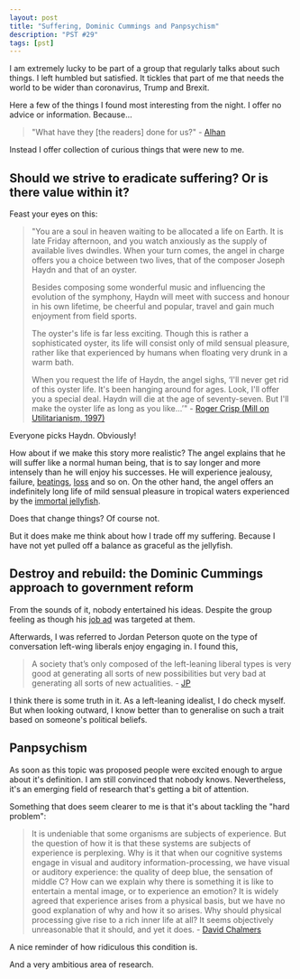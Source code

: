 ```yaml
---
layout: post
title: "Suffering, Dominic Cummings and Panpsychism"
description: "PST #29"
tags: [pst]
---
```


I am extremely lucky to be part of a group that regularly talks about such
things. I left humbled but satisfied. It tickles that part of me that needs the
world to be wider than coronavirus, Trump and Brexit.

Here a few of the things I found most interesting from the night. I offer no
advice or information. Because...

> "What have they [the readers] done for us?" - [Alhan](https://youtu.be/kSL94Mc6n84?t=379)

Instead I offer collection of curious things that were new to me.

## Should we strive to eradicate suffering? Or is there value within it?

Feast your eyes on this:

> "You are a soul in heaven waiting to be allocated a life on Earth. It is late Friday afternoon, and you watch anxiously as the supply of available lives dwindles. When your turn comes, the angel in charge offers you a choice between two lives, that of the composer Joseph Haydn and that of an oyster.
> 
> Besides composing some wonderful music and influencing the evolution of the symphony, Haydn will meet with success and honour in his own lifetime, be cheerful and popular, travel and gain much enjoyment from field sports.
> 
> The oyster's life is far less exciting. Though this is rather a sophisticated oyster, its life will consist only of mild sensual pleasure, rather like that experienced by humans when floating very drunk in a warm bath.
> 
> When you request the life of Haydn, the angel sighs, ‘I'll never get rid of this oyster life. It's been hanging around for ages. Look, I'll offer you a special deal. Haydn will die at the age of seventy-seven. But I'll make the oyster life as long as you like...’" - [Roger Crisp (Mill on Utilitarianism, 1997)](https://www.utilitarianism.com/haydn-oyster.html)

Everyone picks Haydn. Obviously!

How about if we make this story more realistic? The angel explains that he will
suffer like a normal human being, that is to say longer and more intensely
than he will enjoy his successes. He will experience jealousy, failure,
[beatings](https://en.wikipedia.org/wiki/Joseph_Haydn#Struggles_as_a_freelancer), 
[loss](https://en.wikipedia.org/wiki/Joseph_Haydn#Retirement,_illness,_and_death)
and so on. On the other hand, the angel offers an indefinitely long life of mild sensual
pleasure in tropical waters experienced by the [immortal jellyfish](https://en.wikipedia.org/wiki/Turritopsis_dohrnii).

Does that change things? Of course not.

But it does make me think about how I trade off my suffering. Because I have not
yet pulled off a balance as graceful as the jellyfish.

## Destroy and rebuild: the Dominic Cummings approach to government reform

From the sounds of it, nobody entertained his ideas. Despite the group feeling
as though his [job ad](https://dominiccummings.com/2020/01/02/two-hands-are-a-lot-were-hiring-data-scientists-project-managers-policy-experts-assorted-weirdos/)
was targeted at them.

Afterwards, I was referred to Jordan Peterson quote on the type of conversation
left-wing liberals enjoy engaging in. I found this,

> A society that’s only composed of the left-leaning liberal types is very good
> at generating all sorts of new possibilities but very bad at generating all
> sorts of new actualities. - [JP](https://www.jordanbpeterson.com/transcripts/oxford-union/)

I think there is some truth in it. As a left-leaning idealist, I do check
myself. But when looking outward, I know better than to generalise on such a
trait based on someone's political beliefs.

## Panpsychism

As soon as this topic was proposed people were excited enough to argue about
it's definition. I am still convinced that nobody knows. Nevertheless, it's an
emerging field of research that's getting a bit of attention.

Something that does seem clearer to me is that it's about tackling the
"hard problem":

> It is undeniable that some organisms are subjects of experience. But the
> question of how it is that these systems are subjects of experience is
> perplexing. Why is it that when our cognitive systems engage in visual and
> auditory information-processing, we have visual or auditory experience:
> the quality of deep blue, the sensation of middle C? How can we explain
> why there is something it is like to entertain a mental image, or to
> experience an emotion? It is widely agreed that experience arises from a
> physical basis, but we have no good explanation of why and how it so
> arises. Why should physical processing give rise to a rich inner life at
> all? It seems objectively unreasonable that it should, and yet it does. -
> [David Chalmers](http://consc.net/papers/facing.pdf)

A nice reminder of how ridiculous this condition is.

And a very ambitious area of research.
